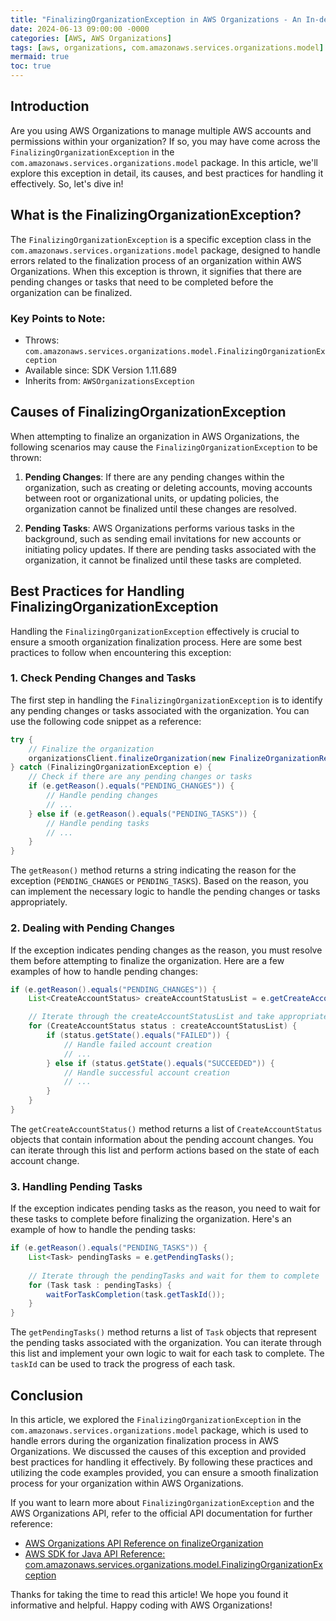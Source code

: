 ```yaml
---
title: "FinalizingOrganizationException in AWS Organizations - An In-depth Analysis"
date: 2024-06-13 09:00:00 -0000
categories: [AWS, AWS Organizations]
tags: [aws, organizations, com.amazonaws.services.organizations.model]
mermaid: true
toc: true
---
```



## Introduction

Are you using AWS Organizations to manage multiple AWS accounts and permissions within your organization? If so, you may have come across the `FinalizingOrganizationException` in the `com.amazonaws.services.organizations.model` package. In this article, we'll explore this exception in detail, its causes, and best practices for handling it effectively. So, let's dive in!

## What is the FinalizingOrganizationException?

The `FinalizingOrganizationException` is a specific exception class in the `com.amazonaws.services.organizations.model` package, designed to handle errors related to the finalization process of an organization within AWS Organizations. When this exception is thrown, it signifies that there are pending changes or tasks that need to be completed before the organization can be finalized.

### Key Points to Note:
- Throws: `com.amazonaws.services.organizations.model.FinalizingOrganizationException`
- Available since: SDK Version 1.11.689
- Inherits from: `AWSOrganizationsException`

## Causes of FinalizingOrganizationException

When attempting to finalize an organization in AWS Organizations, the following scenarios may cause the `FinalizingOrganizationException` to be thrown:

1. **Pending Changes**: If there are any pending changes within the organization, such as creating or deleting accounts, moving accounts between root or organizational units, or updating policies, the organization cannot be finalized until these changes are resolved.

2. **Pending Tasks**: AWS Organizations performs various tasks in the background, such as sending email invitations for new accounts or initiating policy updates. If there are pending tasks associated with the organization, it cannot be finalized until these tasks are completed.

## Best Practices for Handling FinalizingOrganizationException

Handling the `FinalizingOrganizationException` effectively is crucial to ensure a smooth organization finalization process. Here are some best practices to follow when encountering this exception:

### 1. Check Pending Changes and Tasks

The first step in handling the `FinalizingOrganizationException` is to identify any pending changes or tasks associated with the organization. You can use the following code snippet as a reference:

```java
try {
    // Finalize the organization
    organizationsClient.finalizeOrganization(new FinalizeOrganizationRequest());
} catch (FinalizingOrganizationException e) {
    // Check if there are any pending changes or tasks
    if (e.getReason().equals("PENDING_CHANGES")) {
        // Handle pending changes
        // ...
    } else if (e.getReason().equals("PENDING_TASKS")) {
        // Handle pending tasks
        // ...
    }
}
```

The `getReason()` method returns a string indicating the reason for the exception (`PENDING_CHANGES` or `PENDING_TASKS`). Based on the reason, you can implement the necessary logic to handle the pending changes or tasks appropriately.

### 2. Dealing with Pending Changes

If the exception indicates pending changes as the reason, you must resolve them before attempting to finalize the organization. Here are a few examples of how to handle pending changes:

```java
if (e.getReason().equals("PENDING_CHANGES")) {
    List<CreateAccountStatus> createAccountStatusList = e.getCreateAccountStatus();

    // Iterate through the createAccountStatusList and take appropriate actions
    for (CreateAccountStatus status : createAccountStatusList) {
        if (status.getState().equals("FAILED")) {
            // Handle failed account creation
            // ...
        } else if (status.getState().equals("SUCCEEDED")) {
            // Handle successful account creation
            // ...
        }
    }
}
```

The `getCreateAccountStatus()` method returns a list of `CreateAccountStatus` objects that contain information about the pending account changes. You can iterate through this list and perform actions based on the state of each account change.

### 3. Handling Pending Tasks

If the exception indicates pending tasks as the reason, you need to wait for these tasks to complete before finalizing the organization. Here's an example of how to handle the pending tasks:

```java
if (e.getReason().equals("PENDING_TASKS")) {
    List<Task> pendingTasks = e.getPendingTasks();
    
    // Iterate through the pendingTasks and wait for them to complete
    for (Task task : pendingTasks) {
        waitForTaskCompletion(task.getTaskId());
    }
}
```

The `getPendingTasks()` method returns a list of `Task` objects that represent the pending tasks associated with the organization. You can iterate through this list and implement your own logic to wait for each task to complete. The `taskId` can be used to track the progress of each task.

## Conclusion

In this article, we explored the `FinalizingOrganizationException` in the `com.amazonaws.services.organizations.model` package, which is used to handle errors during the organization finalization process in AWS Organizations. We discussed the causes of this exception and provided best practices for handling it effectively. By following these practices and utilizing the code examples provided, you can ensure a smooth finalization process for your organization within AWS Organizations.

If you want to learn more about `FinalizingOrganizationException` and the AWS Organizations API, refer to the official API documentation for further reference:

- [AWS Organizations API Reference on finalizeOrganization](https://docs.aws.amazon.com/organizations/latest/APIReference/API_FinalizeOrganization.html)
- [AWS SDK for Java API Reference: com.amazonaws.services.organizations.model.FinalizingOrganizationException](https://docs.aws.amazon.com/AWSJavaSDK/latest/javadoc/com/amazonaws/services/organizations/model/FinalizingOrganizationException.html)

Thanks for taking the time to read this article! We hope you found it informative and helpful. Happy coding with AWS Organizations!